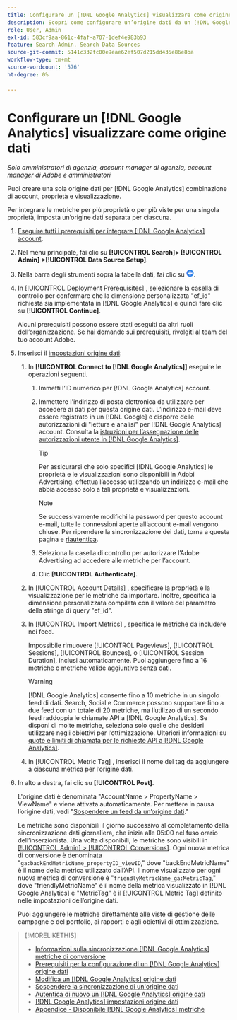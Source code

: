 ```yaml
---
title: Configurare un [!DNL Google Analytics] visualizzare come origine dati
description: Scopri come configurare un’origine dati da un [!DNL Google Analytics] visualizzazione.
role: User, Admin
exl-id: 583cf9aa-861c-4faf-a707-1def4e983b93
feature: Search Admin, Search Data Sources
source-git-commit: 5141c332fc00e9eae62ef507d215dd435e86e8ba
workflow-type: tm+mt
source-wordcount: '576'
ht-degree: 0%

---
```


# Configurare un [!DNL Google Analytics] visualizzare come origine dati

*Solo amministratori di agenzia, account manager di agenzia, account manager di Adobe e amministratori*

Puoi creare una sola origine dati per [!DNL Google Analytics] combinazione di account, proprietà e visualizzazione.

Per integrare le metriche per più proprietà o per più viste per una singola proprietà, imposta un’origine dati separata per ciascuna.

1. [Eseguire tutti i prerequisiti per integrare [!DNL Google Analytics] account](data-source-prerequisites.md).

1. Nel menu principale, fai clic su **[!UICONTROL Search]> [!UICONTROL Admin] >[!UICONTROL Data Source Setup]**.

1. Nella barra degli strumenti sopra la tabella dati, fai clic su ![Crea](/help/search-social-commerce/assets/add.png "Crea").

1. In [!UICONTROL Deployment Prerequisites] , selezionare la casella di controllo per confermare che la dimensione personalizzata &quot;ef_id&quot; richiesta sia implementata in [!DNL Google Analytics] e quindi fare clic su **[!UICONTROL Continue]**.

   Alcuni prerequisiti possono essere stati eseguiti da altri ruoli dell’organizzazione. Se hai domande sui prerequisiti, rivolgiti al team del tuo account Adobe.

1. Inserisci il [impostazioni origine dati](data-source-settings.md):

   1. In **[!UICONTROL Connect to [!DNL Google Analytics]]** eseguire le operazioni seguenti.

      1. Immetti l’ID numerico per [!DNL Google Analytics] account.

      1. Immettere l&#39;indirizzo di posta elettronica da utilizzare per accedere ai dati per questa origine dati. L’indirizzo e-mail deve essere registrato in un [!DNL Google] e disporre delle autorizzazioni di &quot;lettura e analisi&quot; per [!DNL Google Analytics] account. Consulta la [istruzioni per l’assegnazione delle autorizzazioni utente in [!DNL Google Analytics]](https://support.google.com/analytics/answer/9305587).

         >[!TIP]
         >
         >Per assicurarsi che solo specifici [!DNL Google Analytics] le proprietà e le visualizzazioni sono disponibili in Adobi Advertising. effettua l’accesso utilizzando un indirizzo e-mail che abbia accesso solo a tali proprietà e visualizzazioni.

         >[!NOTE]
         >
         >Se successivamente modifichi la password per questo account e-mail, tutte le connessioni aperte all’account e-mail vengono chiuse. Per riprendere la sincronizzazione dei dati, torna a questa pagina e [riautentica](data-source-reauthenticate.md).

      1. Seleziona la casella di controllo per autorizzare l’Adobe Advertising ad accedere alle metriche per l’account.

      1. Clic **[!UICONTROL Authenticate]**.

   1. In [!UICONTROL Account Details] , specificare la proprietà e la visualizzazione per le metriche da importare. Inoltre, specifica la dimensione personalizzata compilata con il valore del parametro della stringa di query &quot;ef_id&quot;.

   1. In [!UICONTROL Import Metrics] , specifica le metriche da includere nei feed.

      Impossibile rimuovere [!UICONTROL Pageviews], [!UICONTROL Sessions], [!UICONTROL Bounces], o [!UICONTROL Session Duration], inclusi automaticamente. Puoi aggiungere fino a 16 metriche o metriche valide aggiuntive senza dati.

      >[!WARNING]
      >
      >[!DNL Google Analytics] consente fino a 10 metriche in un singolo feed di dati. Search, Social e Commerce possono supportare fino a due feed con un totale di 20 metriche, ma l’utilizzo di un secondo feed raddoppia le chiamate API a [!DNL Google Analytics]. Se disponi di molte metriche, seleziona solo quelle che desideri utilizzare negli obiettivi per l’ottimizzazione. Ulteriori informazioni su [quote e limiti di chiamata per le richieste API a [!DNL Google Analytics]](https://developers.google.com/analytics/devguides/reporting/core/v4/limits-quotas).

   1. In [!UICONTROL Metric Tag] , inserisci il nome del tag da aggiungere a ciascuna metrica per l’origine dati.

1. In alto a destra, fai clic su **[!UICONTROL Post]**.

   L&#39;origine dati è denominata &quot;AccountName > PropertyName > ViewName&quot; e viene attivata automaticamente. Per mettere in pausa l’origine dati, vedi &quot;[Sospendere un feed da un’origine dati](data-source-pause.md).&quot;

   Le metriche sono disponibili il giorno successivo al completamento della sincronizzazione dati giornaliera, che inizia alle 05:00 nel fuso orario dell’inserzionista. Una volta disponibili, le metriche sono visibili in [[!UICONTROL Admin] > [!UICONTROL Conversions]](/help/search-social-commerce/admin/conversion-metrics/conversion-metric-about.md). Ogni nuova metrica di conversione è denominata &quot;`ga:backEndMetricName_propertyID_viewID`,&quot; dove &quot;backEndMetricName&quot; è il nome della metrica utilizzato dall’API. Il nome visualizzato per ogni nuova metrica di conversione è &quot;`friendlyMetricName_ga:MetricTag`,&quot; dove &quot;friendlyMetricName&quot; è il nome della metrica visualizzato in [!DNL Google Analytics] e &quot;MetricTag&quot; è il [!UICONTROL Metric Tag] definito nelle impostazioni dell’origine dati.

   Puoi aggiungere le metriche direttamente alle viste di gestione delle campagne e del portfolio, ai rapporti e agli obiettivi di ottimizzazione.

>[!MORELIKETHIS]
>
>* [Informazioni sulla sincronizzazione [!DNL Google Analytics] metriche di conversione](data-source-about.md)
>* [Prerequisiti per la configurazione di un [!DNL Google Analytics] origine dati](data-source-prerequisites.md)
>* [Modifica un [!DNL Google Analytics] origine dati](data-source-edit.md)
>* [Sospendere la sincronizzazione di un&#39;origine dati](data-source-pause.md)
>* [Autentica di nuovo un [!DNL Google Analytics] origine dati](data-source-reauthenticate.md)
>* [[!DNL Google Analytics] impostazioni origine dati](data-source-settings.md)
>* [Appendice - Disponibile [!DNL Google Analytics] metriche](data-source-ga-metrics.md)
